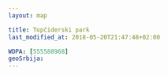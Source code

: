 ```yaml
---
layout: map

title: Topčiderski park
last_modified_at: 2018-05-20T21:47:48+02:00

WDPA: [555588968]
geoSrbija:
---
```

